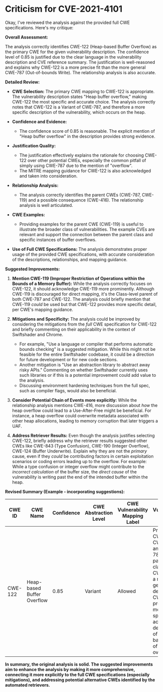 # Criticism for CVE-2021-4101

Okay, I've reviewed the analysis against the provided full CWE specifications. Here's my critique:

**Overall Assessment:**

The analysis correctly identifies CWE-122 (Heap-based Buffer Overflow) as the primary CWE for the given vulnerability description. The confidence level of 0.85 is justified due to the clear language in the vulnerability description and CVE reference summary. The justification is well-reasoned and explains why CWE-122 is a more precise fit than the more general CWE-787 (Out-of-bounds Write). The relationship analysis is also accurate.

**Detailed Review:**

*   **CWE Selection:**  The primary CWE mapping to CWE-122 is appropriate. The vulnerability description states "Heap buffer overflow," making CWE-122 the most specific and accurate choice. The analysis correctly notes that CWE-122 is a Variant of CWE-787, and therefore a more specific description of the vulnerability, which occurs on the heap.

*   **Confidence and Evidence:**
    *   The confidence score of 0.85 is reasonable. The explicit mention of "Heap buffer overflow" in the description provides strong evidence.

*   **Justification Quality:**
    *   The justification effectively explains the rationale for choosing CWE-122 over other potential CWEs, especially the common pitfall of simply using CWE-787 due to the mention of "overflow".
    *   The MITRE mapping guidance for CWE-122 is also acknowledged and taken into consideration.

*   **Relationship Analysis:**
    *   The analysis correctly identifies the parent CWEs (CWE-787, CWE-119) and a possible consequence (CWE-416). The relationship analysis is well articulated.

*   **CWE Examples:**
    *   Providing examples for the parent CWE (CWE-119) is useful to illustrate the broader class of vulnerabilities. The example CVEs are relevant and support the connection between the parent class and specific instances of buffer overflows.

*   **Use of Full CWE Specifications:** The analysis demonstrates proper usage of the provided CWE specifications, with accurate consideration of the descriptions, relationships, and mapping guidance.

**Suggested Improvements:**

1.  **Mention CWE-119 (Improper Restriction of Operations within the Bounds of a Memory Buffer):** While the analysis correctly focuses on CWE-122, it should acknowledge CWE-119 more prominently. Although CWE-119 is discouraged for direct mapping, it's the Class-level parent of both CWE-787 and CWE-122. The analysis could briefly mention that CWE-119 *could* be used but that CWE-122 provides more specific detail, per CWE's mapping guidance.

2.  **Mitigations and Specificity:**  The analysis could be improved by considering the mitigations from the *full* CWE specification for CWE-122 and briefly commenting on their applicability in the context of Swiftshader and Chrome.
    *   For example, "Use a language or compiler that performs automatic bounds checking" is a suggested mitigation. While this might not be feasible for the entire Swiftshader codebase, it could be a direction for future development or for new code sections.
    *   Another mitigation is "Use an abstraction library to abstract away risky APIs." Commenting on whether Swiftshader currently uses such libraries or if this is a potential improvement could add value to the analysis.
    *   Discussing environment hardening techniques from the full spec, such as compiler flags, would also be beneficial.

3.  **Consider Potential Chain of Events more explicitly:** While the relationship analysis mentions CWE-416, more discussion about *how* the heap overflow could lead to a Use-After-Free might be beneficial. For instance, a heap overflow could overwrite metadata associated with other heap allocations, leading to memory corruption that later triggers a UAF.

4.  **Address Retriever Results:** Even though the analysis justifies selecting CWE-122, briefly address why the retriever results suggested other CWEs like CWE-843 (Type Confusion), CWE-190 (Integer Overflow), CWE-124 (Buffer Underwrite). Explain why they are not the *primary* cause, even if they *could* be contributing factors in certain exploitation scenarios or coding errors leading up to the overflow. For example: While a type confusion or integer overflow might contribute to the *incorrect calculation* of the buffer size, the *direct cause* of the vulnerability is writing past the end of the intended buffer within the heap.

**Revised Summary (Example - incorporating suggestions):**

| CWE ID | CWE Name | Confidence | CWE Abstraction Level | CWE Vulnerability Mapping Label | CWE-Vulnerability Mapping Notes |
|---|---|---|---|---|---|
| CWE-122 | Heap-based Buffer Overflow | 0.85 | Variant | Allowed | Primary CWE. While CWE-119 and CWE-787 are parent classes and CWE-119 is a more general description, CWE-122 provides a more specific and accurate description of the heap-based nature of the overflow. |

**In summary, the original analysis is solid. The suggested improvements aim to enhance the analysis by making it more comprehensive, connecting it more explicitly to the full CWE specifications (especially mitigations), and addressing potential alternative CWEs identified by the automated retrievers.**